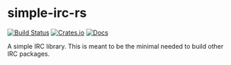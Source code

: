 # simple-irc-rs

[![Build Status](https://img.shields.io/travis/belak/simple-irc-rs)](https://travis-ci.org/belak/simple-irc-rs)
[![Crates.io](https://img.shields.io/crates/v/simple-irc)](https://crates.io/crates/simple-irc)
[![Docs](https://img.shields.io/badge/docs-stable-blue)](https://docs.rs/simple-irc/)

A simple IRC library. This is meant to be the minimal needed to build other IRC packages.
